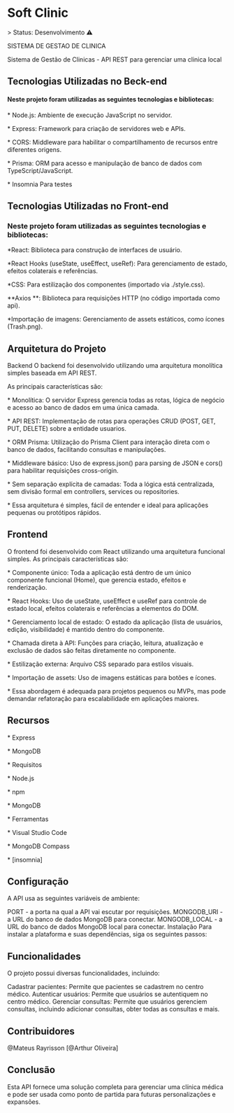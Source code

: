 <h1>Soft Clinic</h1>
> Status: Desenvolvimento ⚠️
<p>SISTEMA DE GESTAO DE CLINICA</p>
Sistema de Gestão de Clinicas - API REST 
para gerenciar uma clinica local

<h2>Tecnologias Utilizadas no Beck-end</h2>
<h4>Neste projeto foram utilizadas as seguintes tecnologias e bibliotecas:</h4>

<p>* Node.js: Ambiente de execução JavaScript no servidor.</p>
 
<p>* Express: Framework para criação de servidores web e APIs.</p>
   
<p><span>* CORS:</span> Middleware para habilitar o compartilhamento de recursos entre diferentes origens.</p>
 
<p>* Prisma: ORM para acesso e manipulação de banco de dados com TypeScript/JavaScript.</p>
   
<p>* Insomnia Para testes</p>
    
<h2>Tecnologias Utilizadas no Front-end</h2>

<h3>Neste projeto foram utilizadas as seguintes tecnologias e bibliotecas:</h3>

<p>*React: Biblioteca para construção de interfaces de usuário.</p>
<p>*React Hooks (useState, useEffect, useRef): Para gerenciamento de estado, efeitos colaterais e referências.</p>
<p>*CSS: Para estilização dos componentes (importado via ./style.css).</p>
<p>**Axios **: Biblioteca para requisições HTTP (no código importada como api).</p>
<p>*Importação de imagens: Gerenciamento de assets estáticos, como ícones (Trash.png).</p>

<h2>Arquitetura do Projeto</h2>

Backend
O backend foi desenvolvido utilizando uma arquitetura monolítica simples baseada em API REST. 

As principais características são:

<p>* Monolítica: O servidor Express gerencia todas as rotas, lógica de negócio e acesso ao banco de dados em uma única camada.</p>
  
<p>* API REST: Implementação de rotas para operações CRUD (POST, GET, PUT, DELETE) sobre a entidade usuarios.</p>
  
<p>* ORM Prisma: Utilização do Prisma Client para interação direta com o banco de dados, facilitando consultas e manipulações.</p>
  
<p>* Middleware básico: Uso de express.json() para parsing de JSON e cors() para habilitar requisições cross-origin.</p>
  
<p>* Sem separação explícita de camadas: Toda a lógica está centralizada, sem divisão formal em controllers, services ou repositories.</p>
  
<p>* Essa arquitetura é simples, fácil de entender e ideal para aplicações pequenas ou protótipos rápidos.</p>

<h2>Frontend</h2>
O frontend foi desenvolvido com React utilizando uma arquitetura funcional simples. As principais características são:

<p>* Componente único: Toda a aplicação está dentro de um único componente funcional (Home), que gerencia estado, efeitos e renderização.</p>
  
<p>* React Hooks: Uso de useState, useEffect e useRef para controle de estado local, efeitos colaterais e referências a elementos do DOM.</p>
  
<p>* Gerenciamento local de estado: O estado da aplicação (lista de usuários, edição, visibilidade) é mantido dentro do componente.</p>
  
<p>* Chamada direta à API: Funções para criação, leitura, atualização e exclusão de dados são feitas diretamente no componente.</p>
  
<p>* Estilização externa: Arquivo CSS separado para estilos visuais.</p>
  
<p>* Importação de assets: Uso de imagens estáticas para botões e ícones.</p>
  
<p>* Essa abordagem é adequada para projetos pequenos ou MVPs, mas pode demandar refatoração para escalabilidade em aplicações maiores.</p>

<h2>Recursos</h2>

<p>* Express</p>
  
<p>* MongoDB</p>
  
<p>* Requisitos</p>
  
<p>* Node.js</p>
  
<p>* npm</p>
  
<p>* MongoDB</p>
  
<p>* Ferramentas</p>
  
<p>* Visual Studio Code</p>

<p>* MongoDB Compass</p>
  
<p>* [insomnia]</p>
  
<h2>Configuração</h2>

A API usa as seguintes variáveis de ambiente:

PORT - a porta na qual a API vai escutar por requisições.
MONGODB_URI - a URL do banco de dados MongoDB para conectar.
MONGODB_LOCAL - a URL do banco de dados MongoDB local para conectar.
Instalação
Para instalar a plataforma e suas dependências, siga os seguintes passos:

<h2>Funcionalidades</h2>
O projeto possui diversas funcionalidades, incluindo:

Cadastrar pacientes: Permite que pacientes se cadastrem no centro médico.
Autenticar usuários: Permite que usuários se autentiquem no centro médico.
Gerenciar consultas: Permite que usuários gerenciem consultas, incluindo adicionar consultas, obter todas as consultas e mais.

<h2>Contribuidores</h2>
@Mateus Rayrisson
[@Arthur Oliveira]

<h2>Conclusão</h2>
Esta API fornece uma solução completa para gerenciar uma clínica médica e pode ser usada como ponto de partida para futuras personalizações e expansões.
 
